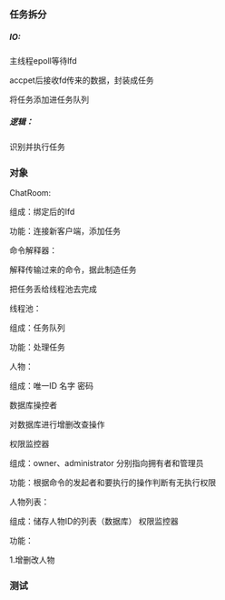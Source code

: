 ### 任务拆分

##### IO:

主线程epoll等待lfd

accpet后接收fd传来的数据，封装成任务

将任务添加进任务队列



##### 逻辑：

识别并执行任务





### 对象

ChatRoom:

组成：绑定后的lfd

功能：连接新客户端，添加任务



命令解释器：

解释传输过来的命令，据此制造任务

把任务丢给线程池去完成



线程池：

组成：任务队列

功能：处理任务



人物：

组成：唯一ID 名字 密码



数据库操控者

对数据库进行增删改查操作



权限监控器

组成：owner、administrator 分别指向拥有者和管理员

功能：根据命令的发起者和要执行的操作判断有无执行权限



人物列表：

组成：储存人物ID的列表（数据库）   权限监控器

功能：

1.增删改人物





### 测试

